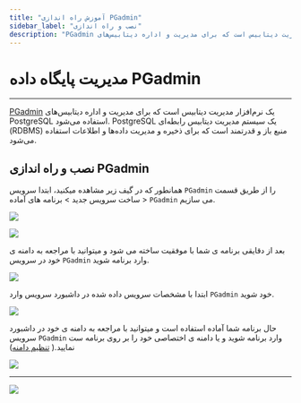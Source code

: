 ```yaml
---
title: "آموزش راه اندازی PGadmin"
sidebar_label: "نصب و راه اندازی"
description: "PGadmin یک نرم‌افزار مدیریت دیتابیس است که برای مدیریت و اداره دیتابیس‌های PostgreSQL استفاده می‌شود. PostgreSQL یک سیستم مدیریت دیتابیس رابطه‌ای (RDBMS) منبع باز و قدرتمند است که برای ذخیره و مدیریت داده‌ها و اطلاعات استفاده می‌شود."
---
```


# مدیریت پایگاه داده PGadmin
---

[PGadmin](https://chabokan.net/services/PGadmin/) یک نرم‌افزار مدیریت دیتابیس است که برای مدیریت و اداره دیتابیس‌های PostgreSQL استفاده می‌شود. PostgreSQL یک سیستم مدیریت دیتابیس رابطه‌ای (RDBMS) منبع باز و قدرتمند است که برای ذخیره و مدیریت داده‌ها و اطلاعات استفاده می‌شود. 

## نصب و راه اندازی PGadmin

همانطور که در گیف زیر مشاهده میکنید، ابتدا سرویس `PGadmin` را از طریق قسمت ساخت سرویس جدید > برنامه های آماده > `PGadmin` می سازیم.

![](https://s1.chabokan.net/docs/gifs/pgadmin-install.gif)

![](https://s1.chabokan.net/docs/images/pgadmin-platform-doc-1.jpg)

بعد از دقایقی برنامه ی شما با موفقیت ساخته می شود و میتوانید با مراجعه به دامنه ی خود در سرویس `PGadmin` وارد برنامه شوید.

![](https://s1.chabokan.net/docs/images/pgadmin-platform-doc-2.jpg)

ابتدا با مشخصات سرویس داده شده در داشبورد سرویس وارد `PGadmin` خود شوید.

![](https://s1.chabokan.net/docs/images/pgadmin_12.jpg)

حال برنامه شما آماده استفاده است و میتوانید با مراجعه به دامنه ی خود در داشبورد سرویس `PGadmin` وارد برنامه شوید و یا دامنه ی اختصاصی خود را بر روی برنامه ست نمایید.( [تنظیم دامنه](https://docs.chabokan.net/features/domains/))

![](https://s1.chabokan.net/docs/images/pgadmin_13.jpg)

---
<a href="https://hub.chabokan.net/fa/services/create/pgadmin" ><img src="https://s1.chabokan.net/docs/images/pgadmin-banner.png" /></a>